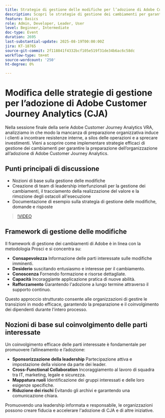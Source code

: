 ```yaml
---
title: Strategie di gestione delle modifiche per l’adozione di Adobe Customer Journey Analytics
description: Scopri le strategie di gestione dei cambiamenti per garantire il successo dell’adozione di Customer Journey Analytics. Supera la resistenza, allinea i team e tieni traccia della realizzazione del valore in modo efficace.
feature: Basics
role: Admin, Developer, Leader, User
level: Beginner, Intermediate
doc-type: Event
duration: 2695
last-substantial-update: 2025-08-19T00:00:00Z
jira: KT-18765
source-git-commit: 2f118841f4332bcf105e519f31de34b6ac6c58dc
workflow-type: tm+mt
source-wordcount: '250'
ht-degree: 0%

---
```



# Modifica delle strategie di gestione per l’adozione di Adobe Customer Journey Analytics (CJA)

Nella sessione finale della serie Adobe Customer Journey Analytics VRA, analizziamo in che modo la mancanza di preparazione organizzativa induce i clienti a incontrare resistenze interne, a silos delle operazioni e a sprecare investimenti. Vieni a scoprire come implementare strategie efficaci di gestione dei cambiamenti per garantire la preparazione dell’organizzazione all’adozione di Adobe Customer Journey Analytics.

## Punti principali di discussione

* Nozioni di base sulla gestione delle modifiche
* Creazione di team di leadership interfunzionali per la gestione dei cambiamenti, il tracciamento della realizzazione del valore e la rimozione degli ostacoli all&#39;esecuzione
* Documentazione di esempio sulla strategia di gestione delle modifiche, domande e risposte

>[!VIDEO](https://video.tv.adobe.com/v/3470851/?learn=on&enablevpops)

## Framework di gestione delle modifiche

Il framework di gestione dei cambiamenti di Adobe è in linea con la metodologia Prosci e si concentra su:

* **Consapevolezza** Informazione delle parti interessate sulle modifiche imminenti.
* **Desiderio** suscitando entusiasmo e interesse per il cambiamento.
* **Conoscenza** Fornendo formazione e risorse dettagliate.
* **Capacità** Incoraggiante applicazione pratica di nuove abilità.
* **Rafforzamento** Garantendo l&#39;adozione a lungo termine attraverso il supporto continuo.

Questo approccio strutturato consente alle organizzazioni di gestire le transizioni in modo efficace, garantendo la preparazione e il coinvolgimento dei dipendenti durante l&#39;intero processo.

## Nozioni di base sul coinvolgimento delle parti interessate

Un coinvolgimento efficace delle parti interessate è fondamentale per promuovere l’allineamento e l’adozione:

* **Sponsorizzazione della leadership** Partecipazione attiva e impostazione della visione da parte dei leader.
* **Cross-Functional Collaboration** Incoraggiamento al lavoro di squadra tra IT, marketing, legale e sicurezza.
* **Mappatura ruoli** Identificazione dei gruppi interessati e delle loro esigenze specifiche.
* **Riduzione dei rischi** Evitando gli archivi e garantendo una comunicazione chiara.

Promuovendo una leadership informata e responsabile, le organizzazioni possono creare fiducia e accelerare l&#39;adozione di CJA e di altre iniziative.